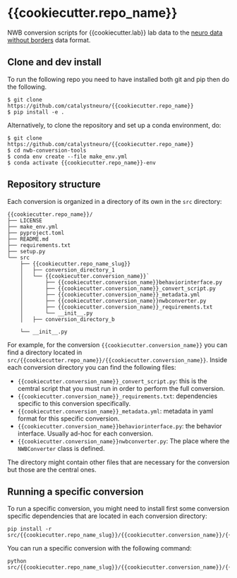 # {{cookiecutter.repo_name}}
NWB conversion scripts for {{cookiecutter.lab}} lab data to the [neuro data without borders](https://www.nwb.org/) data format.

## Clone and dev install
To run the following repo you need to have installed both git and pip then do the following.

```
$ git clone https://github.com/catalystneuro/{{cookiecutter.repo_name}}
$ pip install -e .
```

Alternatively, to clone the repository and set up a conda environment, do:
```
$ git clone https://github.com/catalystneuro/{{cookiecutter.repo_name}}
$ cd nwb-conversion-tools
$ conda env create --file make_env.yml
$ conda activate {{cookiecutter.repo_name}}-env
```

## Repository structure
Each conversion is organized in a directory of its own in the `src` directory:

    {{cookiecutter.repo_name}}/
    ├── LICENSE
    ├── make_env.yml
    ├── pyproject.toml
    ├── README.md
    ├── requirements.txt
    ├── setup.py
    └── src
        ├── {{cookiecutter.repo_name_slug}}
        │   ├── conversion_directory_1
        │   └── {{cookiecutter.conversion_name}}`
        │       ├── {{cookiecutter.conversion_name}}behaviorinterface.py
        │       ├── {{cookiecutter.conversion_name}}_convert_script.py
        │       ├── {{cookiecutter.conversion_name}}_metadata.yml
        │       ├── {{cookiecutter.conversion_name}}nwbconverter.py
        │       ├── {{cookiecutter.conversion_name}}_requirements.txt
        │       └── __init__.py
        │   ├── conversion_directory_b

        └── __init__.py

 For example, for the conversion `{{cookiecutter.conversion_name}}` you can find a directory located in `src/{{cookiecutter.repo_name}}/{{cookiecutter.conversion_name}}`. Inside each conversion directory you can find the following files:

* `{{cookiecutter.conversion_name}}_convert_script.py`: this is the cemtral script that you must run in order to perform the full conversion.
* `{{cookiecutter.conversion_name}}_requirements.txt`: dependencies specific to this conversion specifically.
* `{{cookiecutter.conversion_name}}_metadata.yml`: metadata in yaml format for this specific conversion.
* `{{cookiecutter.conversion_name}}behaviorinterface.py`: the behavior interface. Usually ad-hoc for each conversion.
* `{{cookiecutter.conversion_name}}nwbconverter.py`: The place where the `NWBConverter` class is defined.

The directory might contain other files that are necessary for the conversion but those are the central ones.

## Running a specific conversion
To run a specific conversion, you might need to install first some conversion specific dependencies that are located in each conversion directory:
```
pip install -r src/{{cookiecutter.repo_name_slug}}/{{cookiecutter.conversion_name}}/{{cookiecutter.conversion_name}}_requirements.txt 
```

You can run a specific conversion with the following command:
```
python src/{{cookiecutter.repo_name_slug}}/{{cookiecutter.conversion_name}}/{{cookiecutter.conversion_name}}_conversion_script.py
```
